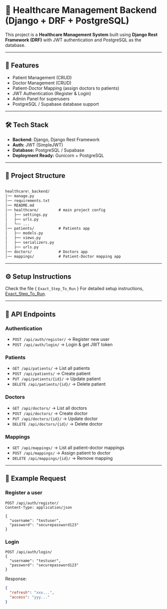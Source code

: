 # 🏥 Healthcare Management Backend (Django + DRF + PostgreSQL)

This project is a **Healthcare Management System** built using **Django Rest Framework (DRF)** with JWT authentication and PostgreSQL as the database.

---

## 🚀 Features

- Patient Management (CRUD)
- Doctor Management (CRUD)
- Patient-Doctor Mapping (assign doctors to patients)
- JWT Authentication (Register & Login)
- Admin Panel for superusers
- PostgreSQL / Supabase database support

---

## 🛠️ Tech Stack

- **Backend:** Django, Django Rest Framework
- **Auth:** JWT (SimpleJWT)
- **Database:** PostgreSQL / Supabase
- **Deployment Ready:** Gunicorn + PostgreSQL

---

## 📂 Project Structure

```md

healthcare\_backend/
│── manage.py
│── requirements.txt
│── README.md
│── healthcare/         # main project config
│   ├── settings.py
│   ├── urls.py
│   └── ...
│── patients/           # Patients app
│   ├── models.py
│   ├── views.py
│   ├── serializers.py
│   ├── urls.py
│── doctors/            # Doctors app
│── mappings/           # Patient-Doctor mapping app

````

---

## ⚙️ Setup Instructions

Check the file {  `Exact_Step_To_Run` }
For detailed setup instructions, [Exact_Step_To_Run](./Exact_Step_To_Run.md).

---

## 🔑 API Endpoints

### Authentication

- `POST /api/auth/register/` → Register new user
- `POST /api/auth/login/` → Login & get JWT token

### Patients

- `GET /api/patients/` → List all patients
- `POST /api/patients/` → Create patient
- `PUT /api/patients/{id}/` → Update patient
- `DELETE /api/patients/{id}/` → Delete patient

### Doctors

- `GET /api/doctors/` → List all doctors
- `POST /api/doctors/` → Create doctor
- `PUT /api/doctors/{id}/` → Update doctor
- `DELETE /api/doctors/{id}/` → Delete doctor

### Mappings

- `GET /api/mappings/` → List all patient-doctor mappings
- `POST /api/mappings/` → Assign patient to doctor
- `DELETE /api/mappings/{id}/` → Remove mapping

---

## 📌 Example Request

### Register a user

```http
POST /api/auth/register/
Content-Type: application/json

{
  "username": "testuser",
  "password": "securepassword123"
}
```

### Login

```http
POST /api/auth/login/
{
  "username": "testuser",
  "password": "securepassword123"
}
```

Response:

```json
{
  "refresh": "xxx...",
  "access": "yyy..."
}
```
